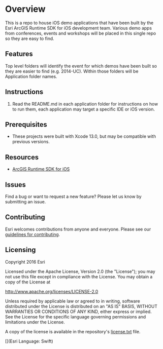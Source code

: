 # Overview

This is a repo to house iOS demo applications that have been built by the Esri ArcGIS Runtime SDK for iOS development team. Various demo apps from conferences, events and workshops will be placed in this single repo so they are easy to find.

## Features
Top level folders will identify the event for which demos have been built so they are easier to find (e.g. 2014-UC). Within those folders will be Application folder names.

## Instructions

1.	Read the README.md in each application folder for instructions on how to run them, each application may target a specific IDE or iOS version.

## Prerequisites  

- These projects were built with Xcode 13.0, but may be compatible with previous versions.

## Resources

* [ArcGIS Runtime SDK for iOS](https://developers.arcgis.com/ios/)

## Issues

Find a bug or want to request a new feature?  Please let us know by submitting an issue.

## Contributing

Esri welcomes contributions from anyone and everyone. Please see our [guidelines for contributing](https://github.com/esri/contributing).

## Licensing
Copyright 2016 Esri

Licensed under the Apache License, Version 2.0 (the "License");
you may not use this file except in compliance with the License.
You may obtain a copy of the License at

   http://www.apache.org/licenses/LICENSE-2.0

Unless required by applicable law or agreed to in writing, software
distributed under the License is distributed on an "AS IS" BASIS,
WITHOUT WARRANTIES OR CONDITIONS OF ANY KIND, either express or implied.
See the License for the specific language governing permissions and
limitations under the License.

A copy of the license is available in the repository's [license.txt](license.txt) file.


[](Esri Language: Swift)
